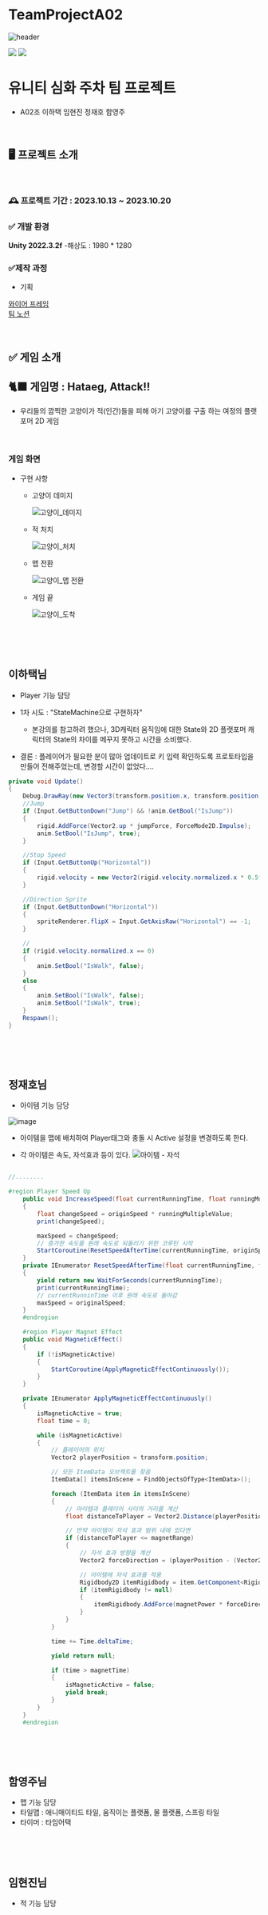 # TeamProjectA02
![header](https://capsule-render.vercel.app/api?type=wave&color=auto&height=300&section=header&text=A02-임시(작업중)%20&fontSize=90)

 <img src="https://img.shields.io/badge/Unity-000000?style=flat-square&logo=unity&logoColor=white"/> <img src="https://img.shields.io/badge/C sharp-512BD4?style=flat-square&logo=csharp&logoColor=white"/>

# 유니티 심화 주차 팀 프로젝트
- A02조 이하택 임현진 정재호 함영주
<br>

## 🖥 프로젝트 소개 

<br>

### 🕰 **프로젝트 기간** : 2023.10.13 ~ 2023.10.20

### ✅ 개발 환경 
**Unity 2022.3.2f** 
-해상도 :  1980 * 1280
<br>

### ✅제작 과정
- 기획
    
[와이어 프레임](https://www.figma.com/file/mwMfzVmJ7YWsKoBJJx8fVk/%EC%8B%AC%ED%99%94%ED%94%84%EB%A1%9C%EC%A0%9D%ED%8A%B8?type=whiteboard&node-id=0-1&t=ybKfU21kvG7C84Cj-0) <br>
[팀 노션](https://www.notion.so/02-55ee06ccbc1148429fee53db9ece7bc8)
<br>


<br>

## ✅ 게임 소개

## 🐈‍⬛ **게임명** : Hataeg, Attack!!
- 우리들의 깜찍한 고양이가 적(인간)들을 피해 아기 고양이를 구출 하는 여정의 플랫포머 2D 게임

<br>

### **게임 화면**

- 구현 사항
   - 고양이 데미지
     
      ![고양이_데미지](https://github.com/LeeHataeg/TeamProjectA02/assets/139848355/2da82f9e-5fb3-44ec-ae0c-0d319b800a8e)
     
   - 적 처치
     
      ![고양이_처치](https://github.com/LeeHataeg/TeamProjectA02/assets/139848355/a10d73ea-2627-479e-9298-9725f385078c)
     
   - 맵 전환
     
      ![고양이_맵 전환](https://github.com/LeeHataeg/TeamProjectA02/assets/139848355/70d7b174-5bbf-42d5-b119-b0ffc468c0af)
     
   - 게임 끝
     
      ![고양이_도착](https://github.com/LeeHataeg/TeamProjectA02/assets/139848355/8640b19b-1d63-4351-81aa-adca0c5ab2db)

<br>
<br>
<br>

## 이하택님
- Player 기능 담당 
- 1차 시도 : "StateMachine으로 구현하자"
  - 본강의를 참고하려 했으나, 3D캐릭터 움직임에 대한 State와 2D 플랫포머 캐릭터의 State의 차이를 메꾸지 못하고 시간을 소비했다.

- 결론 : 플레이어가 필요한 분이 많아 업데이트로 키 입력 확인하도록 프로토타입을 만들어 전해주었는데, 변경할 시간이 없었다....


```Cs
private void Update()
{
    Debug.DrawRay(new Vector3(transform.position.x, transform.position.y, transform.position.z), Vector2.down * 0.8f);
    //Jump
    if (Input.GetButtonDown("Jump") && !anim.GetBool("IsJump"))
    {
        rigid.AddForce(Vector2.up * jumpForce, ForceMode2D.Impulse);
        anim.SetBool("IsJump", true);
    }

    //Stop Speed
    if (Input.GetButtonUp("Horizontal"))
    {
        rigid.velocity = new Vector2(rigid.velocity.normalized.x * 0.5f, rigid.velocity.y);
    }

    //Direction Sprite
    if (Input.GetButtonDown("Horizontal"))
    {
        spriteRenderer.flipX = Input.GetAxisRaw("Horizontal") == -1;
    }

    //
    if (rigid.velocity.normalized.x == 0)
    {
        anim.SetBool("IsWalk", false);
    }
    else
    {
        anim.SetBool("IsWalk", false);
        anim.SetBool("IsWalk", true);
    }
    Respawn();
}
```
<br>
<br>
<br>

## 정재호님
- 아이템 기능 담당
  
![image](https://github.com/LeeHataeg/TeamProjectA02/assets/139848355/787f482a-65aa-4d82-b800-7ca73b46c646)

- 아이템을 맵에 배치하여 Player태그와 충돌 시 Active 설정을 변경하도록 한다.

- 각 아이템은 속도, 자석효과 등이 있다.
![아이템 - 자석](https://github.com/LeeHataeg/TeamProjectA02/assets/139848355/79e89383-cd3b-428c-91d0-6e132dca27f2)

```cs

//........

#region Player Speed Up
    public void IncreaseSpeed(float currentRunningTime, float runningMultipleValue)
    {
        float changeSpeed = originSpeed * runningMultipleValue;
        print(changeSpeed);

        maxSpeed = changeSpeed;
        // 증가한 속도를 원래 속도로 되돌리기 위한 코루틴 시작
        StartCoroutine(ResetSpeedAfterTime(currentRunningTime, originSpeed));
    }
    private IEnumerator ResetSpeedAfterTime(float currentRunningTime, float originalSpeed)
    {
        yield return new WaitForSeconds(currentRunningTime);
        print(currentRunningTime);
        // currentRunninTime 이후 원래 속도로 돌아감
        maxSpeed = originalSpeed;
    }
    #endregion

    #region Player Magnet Effect
    public void MagneticEffect()
    {
        if (!isMagneticActive)
        {
            StartCoroutine(ApplyMagneticEffectContinuously());
        }
    }

    private IEnumerator ApplyMagneticEffectContinuously()
    {
        isMagneticActive = true;
        float time = 0;

        while (isMagneticActive)
        {
            // 플레이어의 위치
            Vector2 playerPosition = transform.position;

            // 모든 ItemData 오브젝트를 찾음
            ItemData[] itemsInScene = FindObjectsOfType<ItemData>();

            foreach (ItemData item in itemsInScene)
            {
                // 아이템과 플레이어 사이의 거리를 계산
                float distanceToPlayer = Vector2.Distance(playerPosition, item.transform.position);

                // 만약 아이템이 자석 효과 범위 내에 있다면
                if (distanceToPlayer <= magnetRange)
                {
                    // 자석 효과 방향을 계산
                    Vector2 forceDirection = (playerPosition - (Vector2)item.transform.position).normalized;

                    // 아이템에 자석 효과를 적용
                    Rigidbody2D itemRigidbody = item.GetComponent<Rigidbody2D>();
                    if (itemRigidbody != null)
                    {
                        itemRigidbody.AddForce(magnetPower * forceDirection, ForceMode2D.Force);
                    }
                }
            }

            time += Time.deltaTime;

            yield return null;

            if (time > magnetTime)
            {
                isMagneticActive = false;
                yield break;
            }
        }
    }
    #endregion
```
<br>
<br>
<br>

## 함영주님
- 맵 기능 담당
- 타일맵 : 애니매이티드 타일, 움직이는 플랫폼, 물 플랫폼, 스프링 타일
- 타이머 : 타임어택
<br>
<br>
<br>

## 임현진님
- 적 기능 담당
<br>
<br>
<br>

